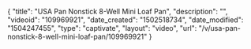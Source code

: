 {
    "title": "USA Pan Nonstick 8-Well Mini Loaf Pan",
    "description": "",
    "videoid": "109969921",
    "date_created": "1502518734",
    "date_modified": "1504247455",
    "type": "captivate",
    "layout": "video",
    "url": "\/v\/usa-pan-nonstick-8-well-mini-loaf-pan\/109969921"
}
